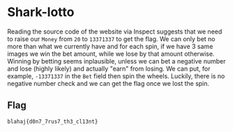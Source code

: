 # Shark-lotto

Reading the source code of the website via Inspect suggests that we need to raise our ```Money``` from ```20``` to ```13371337``` to get the flag. We can only bet no more than what we currently have and for each spin, if we have 3 same images we win the bet amount, while we lose by that amount otherwise. Winning by betting seems inplausible, unless we can bet a negative number and lose (highly likely) and actually "earn" from losing. We can put, for example, ```-13371337``` in the ```Bet``` field then spin the wheels. Luckily, there is no negative number check and we can get the flag once we lost the spin.

## Flag
  ```
  blahaj{d0n7_7rus7_th3_cl13nt}
  ```
